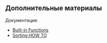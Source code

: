 ## Дополнительные материалы

Документация:

* [Built-in Functions](https://docs.python.org/3.6/library/functions.html)
* [Sorting HOW TO](https://docs.python.org/3.6/howto/sorting.html)
